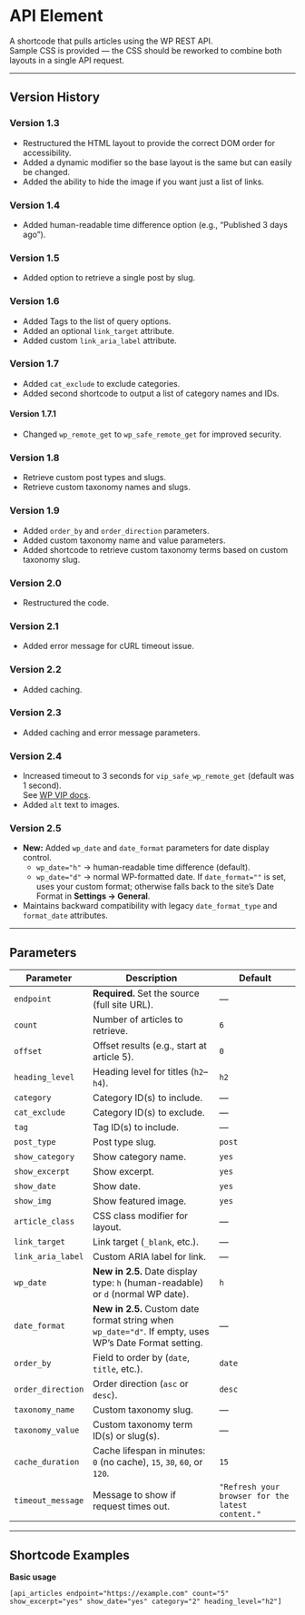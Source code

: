 # API Element

A shortcode that pulls articles using the WP REST API.  
Sample CSS is provided — the CSS should be reworked to combine both layouts in a single API request.

---

## Version History

### Version 1.3
- Restructured the HTML layout to provide the correct DOM order for accessibility.
- Added a dynamic modifier so the base layout is the same but can easily be changed.
- Added the ability to hide the image if you want just a list of links.

### Version 1.4
- Added human-readable time difference option (e.g., “Published 3 days ago”).

### Version 1.5
- Added option to retrieve a single post by slug.

### Version 1.6
- Added Tags to the list of query options.
- Added an optional `link_target` attribute.
- Added custom `link_aria_label` attribute.

### Version 1.7
- Added `cat_exclude` to exclude categories.
- Added second shortcode to output a list of category names and IDs.

#### Version 1.7.1
- Changed `wp_remote_get` to `wp_safe_remote_get` for improved security.

### Version 1.8
- Retrieve custom post types and slugs.
- Retrieve custom taxonomy names and slugs.

### Version 1.9
- Added `order_by` and `order_direction` parameters.
- Added custom taxonomy name and value parameters.
- Added shortcode to retrieve custom taxonomy terms based on custom taxonomy slug.

### Version 2.0
- Restructured the code.

### Version 2.1
- Added error message for cURL timeout issue.

### Version 2.2
- Added caching.

### Version 2.3
- Added caching and error message parameters.

### Version 2.4
- Increased timeout to 3 seconds for `vip_safe_wp_remote_get` (default was 1 second).  
  See [WP VIP docs](https://docs.wpvip.com/databases/optimize-queries/retrieving-remote-data/).
- Added `alt` text to images.

### Version 2.5
- **New:** Added `wp_date` and `date_format` parameters for date display control.
  - `wp_date="h"` → human-readable time difference (default).
  - `wp_date="d"` → normal WP-formatted date. If `date_format=""` is set, uses your custom format; otherwise falls back to the site’s Date Format in **Settings → General**.
- Maintains backward compatibility with legacy `date_format_type` and `format_date` attributes.

---

## Parameters

| Parameter | Description | Default |
|-----------|-------------|---------|
| `endpoint` | **Required.** Set the source (full site URL). | — |
| `count` | Number of articles to retrieve. | `6` |
| `offset` | Offset results (e.g., start at article 5). | `0` |
| `heading_level` | Heading level for titles (`h2`–`h4`). | `h2` |
| `category` | Category ID(s) to include. | — |
| `cat_exclude` | Category ID(s) to exclude. | — |
| `tag` | Tag ID(s) to include. | — |
| `post_type` | Post type slug. | `post` |
| `show_category` | Show category name. | `yes` |
| `show_excerpt` | Show excerpt. | `yes` |
| `show_date` | Show date. | `yes` |
| `show_img` | Show featured image. | `yes` |
| `article_class` | CSS class modifier for layout. | — |
| `link_target` | Link target (`_blank`, etc.). | — |
| `link_aria_label` | Custom ARIA label for link. | — |
| `wp_date` | **New in 2.5.** Date display type: `h` (human-readable) or `d` (normal WP date). | `h` |
| `date_format` | **New in 2.5.** Custom date format string when `wp_date="d"`. If empty, uses WP’s Date Format setting. | — |
| `order_by` | Field to order by (`date`, `title`, etc.). | `date` |
| `order_direction` | Order direction (`asc` or `desc`). | `desc` |
| `taxonomy_name` | Custom taxonomy slug. | — |
| `taxonomy_value` | Custom taxonomy term ID(s) or slug(s). | — |
| `cache_duration` | Cache lifespan in minutes: `0` (no cache), `15`, `30`, `60`, or `120`. | `15` |
| `timeout_message` | Message to show if request times out. | `"Refresh your browser for the latest content."` |

---

## Shortcode Examples

**Basic usage**
```text
[api_articles endpoint="https://example.com" count="5" show_excerpt="yes" show_date="yes" category="2" heading_level="h2"]